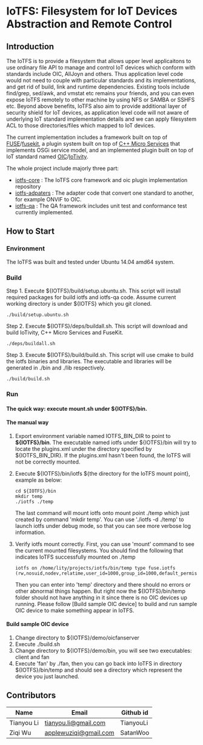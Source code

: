 # IoTFS: Filesystem for IoT Devices Abstraction and Remote Control

## Introduction
The IoTFS is to provide a filesystem that allows upper level applicaitons to use ordinary file API to manage and control IoT devices which conform with standards include OIC, AllJoyn and others. Thus application level code would not need to couple with particular standards and its implementations, and get rid of build, link and runtime dependencies. Existing tools include find/grep, sed/awk, and vmstat etc remains your friends, and you can even expose IoTFS remotely to other machine by using NFS or SAMBA or SSHFS etc. Beyond above benefits, IoTFS also aim to provide additional layer of security shield for IoT devices, as application level code will not aware of underlying IoT standard implementation details and we can apply filesystem ACL to those directories/files which mapped to IoT devices. 

The current implementation includes a framework built on top of [FUSE](http://fuse.sourceforge.net/)/[fusekit](https://code.google.com/p/fusekit/), a plugin system built on top of [C++ Micro Services](https://github.com/CppMicroServices/CppMicroServices) that implements OSGi service model, and an implemented plugin built on top of IoT standard named [OIC](http://openinterconnect.org/)/[IoTivity](https://github.com/iotivity/iotivity).

The whole project include majorly three part:

* [iotfs-core](https://github.com/01org/iotfs-core)      : The IoTFS core framework and oic plugin implementation repository
* [iotfs-adpaters](https://github.com/01org/iotfs-adapters)  : The adapter code that convert one standard to another, for example ONVIF to OIC.
* [iotfs-qa](https://github.com/01org/iotfs-qa)        : The QA framework includes unit test and conformance test currently implemented. 

## How to Start

### Environment
The IoTFS was built and tested under Ubuntu 14.04 amd64 system.

### Build
Step 1. Execute ${IOTFS}/build/setup.ubuntu.sh. This script will install required packages for build iotfs and iotfs-qa code. Assume current working directory is under ${IOTFS} which you git cloned.

```
./build/setup.ubuntu.sh
```

Step 2. Execute ${IOTFS}/deps/buildall.sh. This script will download and build IoTivity, C++ Micro Services and FuseKit.

```
./deps/buildall.sh
```

Step 3. Execute ${IOTFS}/build/build.sh. This script will use cmake to build the iotfs binaries and libraries. The executable and libraries will be generated in ./bin and ./lib respectively.
```
./build/build.sh
```

### Run

#### The quick way: execute mount.sh under ${IOTFS}/bin.

#### The manual way
1. Export environment variable named IOTFS_BIN_DIR to point to **${IOTFS}/bin**. The executable named iotfs under ${IOTFS}/bin will try to locate the plugins.xml under the directory specified by ${IOTFS_BIN_DIR}. If the plugins.xml hasn't been found, the IoTFS will not be correctly mounted.

2. Execute ${IOTFS}/bin/iotfs ${the directory for the IoTFS mount point}, example as below:
   ```
   cd ${IOTFS}/bin
   mkdir temp
   ./iotfs ./temp
   ```
   The last command will mount iotfs onto mount point ./temp which just created by command 'mkdir temp'. You can use './iotfs -d ./temp' to launch iotfs under debug mode, so that you can see more verbose log information.

3. Verify iotfs mount correctly. First, you can use 'mount' command to see the current mounted filesystems. You should find the following that indicates IoTFS successfully mounted on ./temp
   ```
   iotfs on /home/lity/projects/iotfs/bin/temp type fuse.iotfs (rw,nosuid,nodev,relatime,user_id=1000,group_id=1000,default_permissions)
   ```
   Then you can enter into 'temp' directory and there should no errors or other abnormal things happen. But right now the    ${IOTFS}/bin/temp folder should not have anything in it since there is no OIC devices up running. Please follow [Build sample OIC device] to build and run sample OIC device to make something appear in IoTFS.

#### Build sample OIC device
1. Change directory to ${IOTFS}/demo/oicfanserver
2. Execute ./build.sh
3. Change directory to ${IOTFS}/demo/bin, you will see two executables: client and fan
4. Execute 'fan' by ./fan, then you can go back into IoTFS in directory ${IOTFS}/bin/temp and should see a directory which represent the device you just launched.


## Contributors

| Name       | Email                     | Github id    |
|------------|---------------------------|--------------|
| Tianyou Li | <tianyou.li@gmail.com>    | TianyouLi    |
| Ziqi Wu    | <applewuziqi@gmail.com>   | SatanWoo     |


